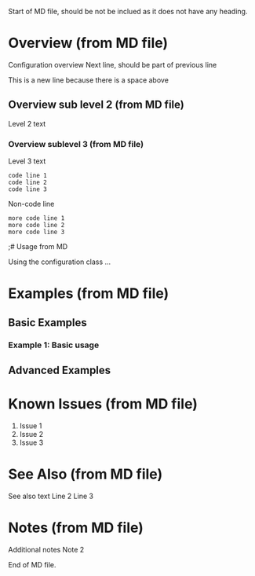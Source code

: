 
Start of MD file, should be not be inclued as it does not have any heading.


# Overview (from MD file)

Configuration overview
Next line, should be part of previous line

This is a new line because there is a space above


## Overview sub level 2 (from MD file)

Level 2 text

### Overview sublevel 3 (from MD file)

Level 3 text

	code line 1
	code line 2
	code line 3
	
	
Non-code line

	more code line 1
	more code line 2
	more code line 3


;# Usage from MD

Using the configuration class ...

# Examples (from MD file)


## Basic Examples


### Example 1: Basic usage


## Advanced Examples


# Known Issues (from MD file)

1. Issue 1
2. Issue 2
3. Issue 3


# See Also (from MD file)

See also text
Line 2
Line 3

# Notes (from MD file)

Additional notes
Note 2


End of MD file.

